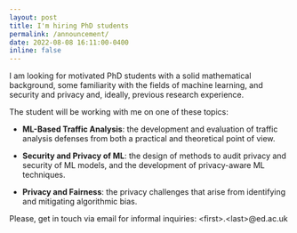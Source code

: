 ```yaml
---
layout: post
title: I'm hiring PhD students
permalink: /announcement/
date: 2022-08-08 16:11:00-0400
inline: false
---
```


I am looking for motivated PhD students with a solid mathematical background, some familiarity with the fields of machine learning, and security and privacy and, ideally, previous research experience.

The student will be working with me on one of these topics:

<ul>
    <li><p><strong>ML-Based Traffic Analysis</strong>: the development and evaluation of traffic analysis defenses from both a practical and theoretical point of view.</p></li>
    <li><p><strong>Security and Privacy of ML</strong>: the design of methods to audit privacy and security of ML models, and the development of privacy-aware ML techniques.</p></li>
    <li><p><strong>Privacy and Fairness</strong>: the privacy challenges that arise from identifying and mitigating algorithmic bias.</p></li>
</ul>

Please, get in touch via email for informal inquiries: &#60;first&#62;.&#60;last&#62;@ed.ac.uk
